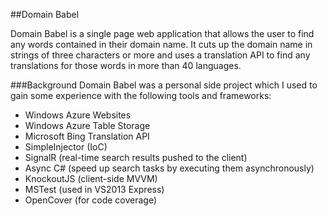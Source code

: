 ##Domain Babel

Domain Babel is a single page web application that allows the user to find any words contained in their domain name.
It cuts up the domain name in strings of three characters or more and uses a translation API to find any translations for those words in more than 40 languages.

###Background
Domain Babel was a personal side project which I used to gain some experience with the following tools and frameworks:
- Windows Azure Websites
- Windows Azure Table Storage
- Microsoft Bing Translation API
- SimpleInjector (IoC)
- SignalR (real-time search results pushed to the client)
- Async C# (speed up search tasks by executing them asynchronously)
- KnockoutJS (client-side MVVM)
- MSTest (used in VS2013 Express)
- OpenCover (for code coverage)
